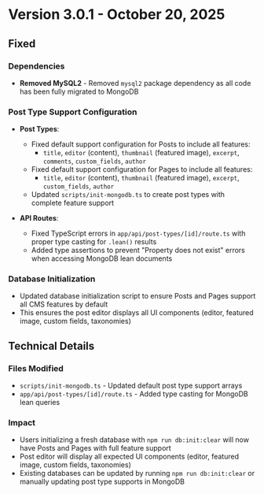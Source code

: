 # Version 3.0.1 - October 20, 2025

## Fixed

### Dependencies
- **Removed MySQL2** - Removed `mysql2` package dependency as all code has been fully migrated to MongoDB

### Post Type Support Configuration
- **Post Types**:
  - Fixed default support configuration for Posts to include all features:
    - `title`, `editor` (content), `thumbnail` (featured image), `excerpt`, `comments`, `custom_fields`, `author`
  - Fixed default support configuration for Pages to include all features:
    - `title`, `editor` (content), `thumbnail` (featured image), `excerpt`, `custom_fields`, `author`
  - Updated `scripts/init-mongodb.ts` to create post types with complete feature support
  
- **API Routes**:
  - Fixed TypeScript errors in `app/api/post-types/[id]/route.ts` with proper type casting for `.lean()` results
  - Added type assertions to prevent "Property does not exist" errors when accessing MongoDB lean documents

### Database Initialization
- Updated database initialization script to ensure Posts and Pages support all CMS features by default
- This ensures the post editor displays all UI components (editor, featured image, custom fields, taxonomies)

## Technical Details

### Files Modified
- `scripts/init-mongodb.ts` - Updated default post type support arrays
- `app/api/post-types/[id]/route.ts` - Added type casting for MongoDB lean queries

### Impact
- Users initializing a fresh database with `npm run db:init:clear` will now have Posts and Pages with full feature support
- Post editor will display all expected UI components (editor, featured image, custom fields, taxonomies)
- Existing databases can be updated by running `npm run db:init:clear` or manually updating post type supports in MongoDB

